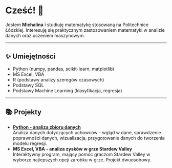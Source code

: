 # Cześć! 👋

Jestem **Michalina** i studiuję matematykę stosowaną na Politechnice Łódzkiej. Interesuję się praktycznym zastosowaniem matematyki w analizie danych oraz uczeniem maszynowym.

---

## ✨ Umiejętności

- Python (numpy, pandas, scikit-learn, matplotlib)
- MS Excel, VBA
- R (podstawy analizy szeregów czasowych)
- Podstawy SQL
- Podstawy Machine Learning (klasyfikacja, regresja)

---

## 📚 Projekty

- [**Python - analiza zbioru danych**](https://github.com/michalina-l/Analiza-danych-uchowce/tree/main) <br>
 Analiza danych dotyczących uchowców - wgląd w dane, sprawdzenie poprawności danych, wizualizacja, przygotowanie danych do tworzenia modelu regresji.  
- **MS Excel, VBA - analiza zysków w grze Stardew Valley** <br>
Interaktywny program, mający pomóc graczom Stardew Valley w wyborze najlepszych opcji zarobku w grze. Projekt dwuosobowy.
